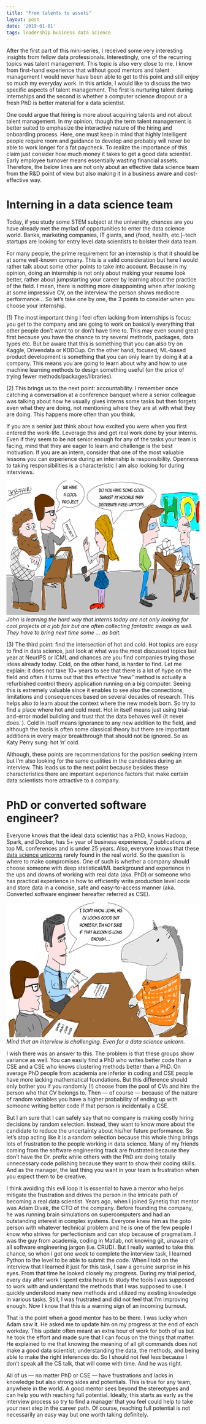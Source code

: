 ```yaml
---
title: "From talents to assets"
layout: post
date: '2019-01-01'
tags: leadership business data science
---
```


After the first part of this mini-series, I received some very interesting insights from fellow data professionals. Interestingly, one of the recurring topics was talent management. This topic is also very close to me. I know from first-hand experience that without good mentors and talent management I would never have been able to get to this point and still enjoy so much my everyday work. In this article, I would like to discuss the two specific aspects of talent management. The first is nurturing talent during internships and the second is whether a computer science dropout or a fresh PhD is better material for a data scientist.

One could argue that hiring is more about acquiring talents and not about talent management. In my opinion, though the term talent management is better suited to emphasize the interactive nature of the hiring and onboarding process. Here, one must keep in mind that highly intelligent people require room and guidance to develop and probably will never be able to work longer for a fat paycheck. To realize the importance of this claim just consider how much money it takes to get a good data scientist. Early employee turnover means essentially wasting financial assets. Therefore, the below lines are not only about an effective data science team from the R&D point of view but also making it in a business aware and cost-effective way.

# Interning in a data science team
Today, if you study some STEM subject at the university, chances are you have already met the myriad of opportunities to enter the data science world. Banks, marketing companies, IT giants, and {food, health, etc.}-tech startups are looking for entry level data scientists to bolster their data team.

For many people, the prime requirement for an internship is that it should be at some well-known company. This is a valid consideration but here I would rather talk about some other points to take into account. Because in my opinion, doing an internship is not only about making your resume look better, rather about jumpstarting your career by learning about the practice of the field. I mean, there is nothing more disappointing when after looking at some impressive CV, on the interview the person shows mediocre performance… So let’s take one by one, the 3 points to consider when you choose your internship.

(1) The most important thing I feel often lacking from internships is focus: you get to the company and are going to work on basically everything that other people don’t want to or don’t have time to. This may even sound great first because you have the chance to try several methods, packages, data types etc. But be aware that this is something that you can also try on Kaggle, Drivendata or KDDCup. On the other hand, focused, ML-based product development is something that you can only learn by doing it at a company. This means you are going to learn about why and how to use machine learning methods to design something useful (on the price of trying fewer methods/packages/libraries).

(2) This brings us to the next point: accountability. I remember once catching a conversation at a conference banquet where a senior colleague was talking about how he usually gives interns some tasks but then forgets even what they are doing, not mentioning where they are at with what they are doing. This happens more often than you think.

If you are a senior just think about how excited you were when you first entered the work-life. Leverage this and get real work done by your interns. Even if they seem to be not senior enough for any of the tasks your team is facing, mind that they are eager to learn and challenge is the best motivation. If you are an intern, consider that one of the most valuable lessons you can experience during an internship is responsibility. Openness to taking responsibilities is a characteristic I am also looking for during interviews.


<img class="  wp-image-74 alignright" src="/public/img/edst2_1.png" alt="" width = "auto" height="350" />
<em>John is learning the hard way that interns today are not only looking for cool projects at a job fair but are often collecting fantastic swags as well. They have to bring next time some … as bait.</em>


(3) The third point: find the intersection of hot and cold. Hot topics are easy to find in data science, just look at what was the most discussed topics last year at NeurIPS or ICML and chances are you find companies trying those ideas already today. Cold, on the other hand, is harder to find. Let me explain: it does not take 10+ years to see that there is a lot of hype on the field and often it turns out that this effective “new” method is actually a refurbished control theory application running on a big computer. Seeing this is extremely valuable since it enables to see also the connections, limitations and consequences based on several decades of research. This helps also to learn about the context where the new models born. So try to find a place where hot and cold meet. Hot in itself means just using trial-and-error model building and trust that the data behaves well (it never does..). Cold in itself means ignorance to any new addition to the field, and although the basis is often some classical theory but there are important additions in every major breakthrough that should not be ignored. So as Katy Perry sung: hot ’n’ cold.

Although, these points are recommendations for the position seeking intern but I’m also looking for the same qualities in the candidates during an interview. This leads us to the next point because besides these characteristics there are important experience factors that make certain data scientists more attractive to a company.

# PhD or converted software engineer?
Everyone knows that the ideal data scientist has a PhD, knows Hadoop, Spark, and Docker, has 5+ year of business experience, 7 publications at top ML conferences and is under 25 years. Also, everyone knows that these [data science unicorns](https://en.wikipedia.org/wiki/Purple_squirrel) rarely found in the real world. So the question is where to make compromises. One of such is whether a company should choose someone with deep statistical/ML background and experience in the ups and downs of working with real data (aka. PhD) or someone who has practical experience in how to efficiently write production level code and store data in a concise, safe and easy-to-access manner (aka. Converted software engineer hereafter referred as CSE).

<img class="  wp-image-74 alignright" src="/public/img/edst2_2.png" alt="" width = "auto" height="350" />
<em>Mind that an interview is challenging. Even for a data science unicorn.</em>

I wish there was an answer to this. The problem is that these groups show variance as well. You can easily find a PhD who writes better code than a CSE and a CSE who knows clustering methods better than a PhD. On average PhD people from academia are inferior in coding and CSE people have more lacking mathematical foundations. But this difference should only bother you if you randomly (!) choose from the pool of CVs and hire the person who that CV belongs to. Then — of course — because of the nature of random variables you have a higher probability of ending up with someone writing better code if that person is incidentally a CSE.

But I am sure that I can safely say that no company is making costly hiring decisions by random selection. Instead, they want to know more about the candidate to reduce the uncertainty about his/her future performance. So let’s stop acting like it is a random selection because this whole thing brings lots of frustration to the people working in data science. Many of my friends coming from the software engineering track are frustrated because they don’t have the Dr. prefix while others with the PhD are doing totally unnecessary code polishing because they want to show their coding skills. And as the manager, the last thing you want in your team is frustration when you expect them to be creative.

I think avoiding this evil loop it is essential to have a mentor who helps mitigate the frustration and drives the person in the intricate path of becoming a real data scientist. Years ago, when I joined Synetiq that mentor was Adam Divak, the CTO of the company. Before founding the company, he was running brain simulations on supercomputers and had an outstanding interest in complex systems. Everyone knew him as the goto person with whatever technical problem and he is one of the few people I know who strives for perfectionism and can stop because of pragmatism. I was the guy from academia, coding in Matlab, not knowing git, unaware of all software engineering jargon (i.e. CRUD). But I really wanted to take this chance, so when I got one week to complete the interview task, I learned Python to the level to be able to submit the code. When I told on the interview that I learned it just for this task, I saw a genuine surprise in his eyes. From that time he looked closely my progress. During my trial period, every day after work I spent extra hours to study the tools I was supposed to work with and understand the methods that I was supposed to use. I quickly understood many new methods and utilized my existing knowledge in various tasks. Still, I was frustrated and did not feel that I’m improving enough. Now I know that this is a warning sign of an incoming burnout.

That is the point when a good mentor has to be there. I was lucky when Adam saw it. He asked me to update him on my progress at the end of each workday. This update often meant an extra hour of work for both of us but he took the effort and made sure that I can focus on the things that matter. He explained to me that knowing the meaning of all git commands does not make a good data scientist; understanding the data, the methods, and being able to make the right inferences do. So I should not feel less because I don’t speak all the CS talk, that will come with time. And he was right.

All of us — no matter PhD or CSE — have frustrations and lacks in knowledge but also strong sides and potentials. This is true for any team, anywhere in the world. A good mentor sees beyond the stereotypes and can help you with reaching full potential. Ideally, this starts as early as the interview process so try to find a manager that you feel could help to take your next step in the career path. Of course, reaching full potential is not necessarily an easy way but one worth taking definitely.


